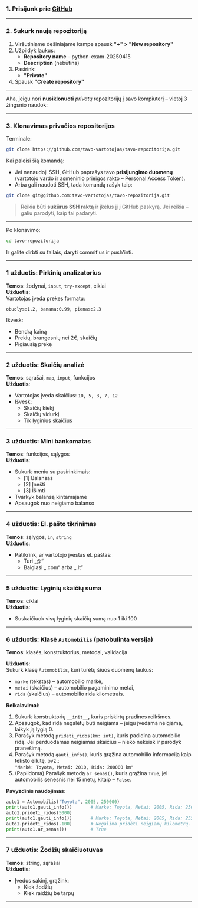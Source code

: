 
### 1. **Prisijunk prie [GitHub](https://github.com)**

---

###  2. **Sukurk naują repozitoriją**

1. Viršutiniame dešiniajame kampe spausk **"+" > "New repository"**
2. Užpildyk laukus:
   - **Repository name** – python-exam-20250415
   - **Description** (nebūtina)
3. Pasirink:
   -  **"Private"** 
4. Spausk **"Create repository"**

---
Aha, jeigu nori **nusiklonuoti** _privatų_ repozitorijų į savo kompiuterį – vietoj 3 žingsnio naudok:

---

### 3. **Klonavimas privačios repositorijos**

Terminale:

```bash
git clone https://github.com/tavo-vartotojas/tavo-repozitorija.git
```

Kai paleisi šią komandą:

- Jei nenaudoji SSH, GitHub paprašys tavo **prisijungimo duomenų** (vartotojo vardo ir asmeninio prieigos rakto – Personal Access Token).
- Arba gali naudoti SSH, tada komandą rašyk taip:

```bash
git clone git@github.com:tavo-vartotojas/tavo-repozitorija.git
```

> Reikia būti **sukūrus SSH raktą** ir įkėlus jį į GitHub paskyrą. Jei reikia – galiu parodyti, kaip tai padaryti.

---

Po klonavimo:

```bash
cd tavo-repozitorija
```

Ir galite dirbti su failais, daryti commit'us ir push'inti.

---

### **1 užduotis: Pirkinių analizatorius**  
**Temos**: žodynai, `input`, `try-except`, ciklai  
**Užduotis**:  
Vartotojas įveda prekes formatu:  
```
obuolys:1.2, banana:0.99, pienas:2.3
```
Išvesk:
- Bendrą kainą
- Prekių, brangesnių nei 2€, skaičių
- Pigiausią prekę

---

### **2 užduotis: Skaičių analizė**  
**Temos**: sąrašai, `map`, `input`, funkcijos  
**Užduotis**:
- Vartotojas įveda skaičius: `10, 5, 3, 7, 12`
- Išvesk:
  - Skaičių kiekį
  - Skaičių vidurkį
  - Tik lyginius skaičius

---

### **3 užduotis: Mini bankomatas**  
**Temos**: funkcijos, sąlygos  
**Užduotis**:
- Sukurk meniu su pasirinkimais:
  - [1] Balansas
  - [2] Įnešti
  - [3] Išimti
- Tvarkyk balansą kintamajame
- Apsaugok nuo neigiamo balanso

---

### **4 užduotis: El. pašto tikrinimas**  
**Temos**: sąlygos, `in`, `string`  
**Užduotis**:
- Patikrink, ar vartotojo įvestas el. paštas:
  - Turi „@“
  - Baigiasi „.com“ arba „.lt“

---

### **5 užduotis: Lyginių skaičių suma**  
**Temos**: ciklai  
**Užduotis**:
- Suskaičiuok visų lyginių skaičių sumą nuo 1 iki 100

---

### **6 užduotis: Klasė `Automobilis` (patobulinta versija)**  
**Temos**: klasės, konstruktorius, metodai, validacija  

**Užduotis**:  
Sukurk klasę `Automobilis`, kuri turėtų šiuos duomenų laukus:  
- `marke` (tekstas) – automobilio markė,  
- `metai` (skaičius) – automobilio pagaminimo metai,  
- `rida` (skaičius) – automobilio rida kilometrais.  

**Reikalavimai**:  
1. Sukurk konstruktorių `__init__`, kuris priskirtų pradines reikšmes.  
2. Apsaugok, kad rida negalėtų būti neigiama – jeigu įvedama neigiama, laikyk ją lygią 0.  
3. Parašyk metodą `prideti_ridos(km: int)`, kuris padidina automobilio ridą. Jei perduodamas neigiamas skaičius – nieko nekeisk ir parodyk pranešimą.  
4. Parašyk metodą `gauti_info()`, kuris grąžina automobilio informaciją kaip teksto eilutę, pvz.:  
   `"Markė: Toyota, Metai: 2010, Rida: 200000 km"`  
5. (Papildoma) Parašyk metodą `ar_senas()`, kuris grąžina `True`, jei automobilis senesnis nei 15 metų, kitaip – `False`.

**Pavyzdinis naudojimas**:
```python
auto1 = Automobilis("Toyota", 2005, 250000)
print(auto1.gauti_info())       # Markė: Toyota, Metai: 2005, Rida: 250000 km
auto1.prideti_ridos(5000)
print(auto1.gauti_info())       # Markė: Toyota, Metai: 2005, Rida: 255000 km
auto1.prideti_ridos(-100)       # Negalima pridėti neigiamų kilometrų.
print(auto1.ar_senas())         # True
```

---

### **7 užduotis: Žodžių skaičiuotuvas**  
**Temos**: string, sąrašai  
**Užduotis**:
- Įvedus sakinį, grąžink:
  - Kiek žodžių
  - Kiek raidžių be tarpų

---
